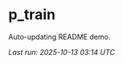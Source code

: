 # p_train

Auto-updating README demo.

<!--START_SECTION:status-->
_Last run: 2025-10-13 03:14 UTC_
<!--END_SECTION:status-->


















































































































































































































































































































































































































































































































































































































































































































































































































































































































































































































































































































































































